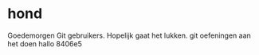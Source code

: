 # hond
Goedemorgen Git gebruikers. Hopelijk gaat het lukken.
git oefeningen aan het doen
hallo
8406e5
